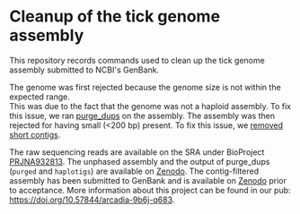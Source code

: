 # Cleanup of the tick genome assembly

This repository records commands used to clean up the tick genome assembly submitted to NCBI's GenBank.

The genome was first rejected because the genome size is not within the expected range.  
This was due to the fact that the genome was not a haploid assembly.
To fix this issue, we ran [purge_dups](./01_cleanup_genome_for_ncbi_deposition.ipynb) on the assembly.
The assembly was then rejected for having small (<200 bp) present.
To fix this issue, we [removed short contigs](./00_purge_duplicates_from_assembly.md).

The raw sequencing reads are available on the SRA under BioProject [PRJNA932813](https://www.ncbi.nlm.nih.gov/bioproject/PRJNA932813).
The unphased assembly and the output of purge_dups (`purged` and `haplotigs`) are available on [Zenodo](https://doi.org/10.5281/zenodo.7747101).
The contig-filtered assembly has been submitted to GenBank and is available on [Zenodo](https://doi.org/10.5281/zenodo.7783367) prior to acceptance.
More information about this project can be found in our pub: https://doi.org/10.57844/arcadia-9b6j-q683.
